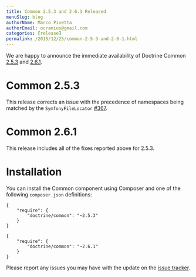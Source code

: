 ```yaml
---
title: Common 2.5.3 and 2.6.1 Released
menuSlug: blog
authorName: Marco Pivetta
authorEmail: ocramius@gmail.com
categories: [release]
permalink: /2015/12/25/common-2-5-3-and-2-6-1.html
---
```

We are happy to announce the immediate availability of Doctrine Common
[2.5.3](https://github.com/doctrine/common/releases/tag/v2.5.3) and
[2.6.1](https://github.com/doctrine/common/releases/tag/v2.6.1).

Common 2.5.3
============

This release corrects an issue with the precedence of namespaces being
matched by the `SymfonyFileLocator`
[\#367](https://github.com/doctrine/common/pull/367).

Common 2.6.1
============

This release includes all of the fixes reported above for 2.5.3.

Installation
============

You can install the Common component using Composer and one of the
following `composer.json` definitions:

~~~~ {.sourceCode .json}
{
    "require": {
        "doctrine/common": "~2.5.3"
    }
}
~~~~

~~~~ {.sourceCode .json}
{
    "require": {
        "doctrine/common": "~2.6.1"
    }
}
~~~~

Please report any issues you may have with the update on the [issue
tracker](https://github.com/doctrine/common/issues).
